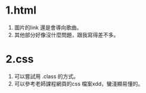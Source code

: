 # 1.html
1. 圖片的link 還是會導向歌曲。
2. 其他部分好像沒什麼問題，跟我寫得差不多。

# 2.css
1. 可以嘗試用 .class 的方式。
2. 可以參考老師課程網頁的css 檔案xdd，蠻淺顯易懂的。
